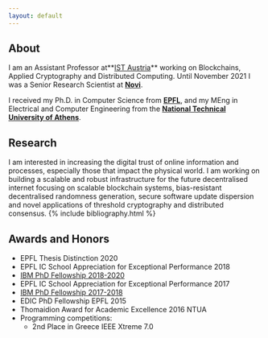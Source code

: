 ```yaml
---
layout: default
---
```

## About

I am an Assistant Professor at**[IST Austria](https://ist.ac.at/en/research/kokoris-group/)** working on Blockchains, Applied Cryptography and Distributed Computing. Until November 2021 I was a Senior Research Scientist at **[Novi](https://ch.linkedin.com/in/eleftherios-kokoris-kogias-52836274)**.

I received my Ph.D. in Computer Science from  **[EPFL](https://people.epfl.ch/eleftherios.kokoriskogias?lang=en)**, 
and my MEng in Electrical and Computer Engineering from the **[National Technical University of Athens](https://www.ece.ntua.gr/en)**.

## Research

I am interested in increasing the digital trust of online information and processes, especially those that impact the physical world.
I am working on building a scalable and robust infrastructure for the future decentralised internet focusing on scalable blockchain systems, bias-resistant decentralised randomness generation, secure software update dispersion and novel applications of threshold cryptography and distributed consensus.
{% include bibliography.html %}

## Awards and Honors
*   EPFL Thesis Distinction 2020
*   EPFL IC School Appreciation for Exceptional Performance 2018
*   [IBM PhD Fellowship 2018-2020](https://actu.epfl.ch/news/a-second-ibm-fellowship-awarded-to-lefteris-koko-2/)
*   EPFL IC School Appreciation for Exceptional Performance 2017
*   [IBM PhD Fellowship 2017-2018](https://actu.epfl.ch/news/ibm-fellowship-given-to-lefteris-kokoris-kogias/)
*   EDIC PhD Fellowship EPFL 2015
*   Thomaidion Award for Academic Excellence 2016 NTUA
*   Programming competitions:
    *   2nd Place in Greece IEEE Xtreme 7.0
  